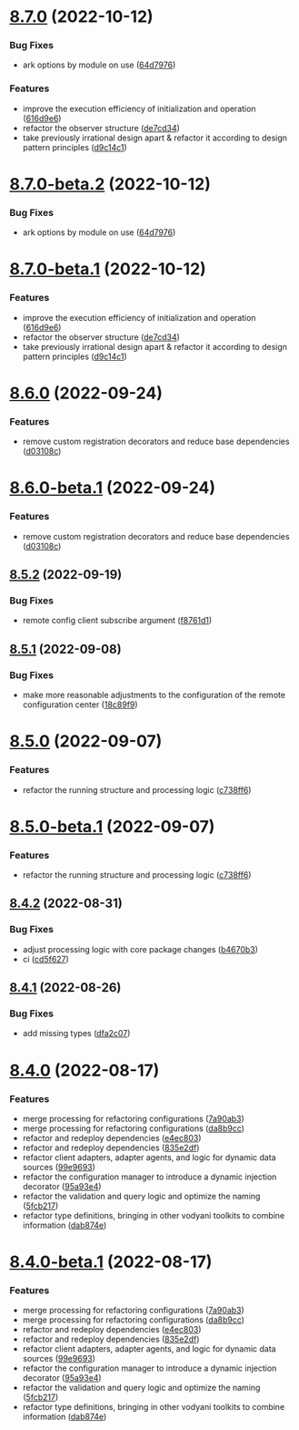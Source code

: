 # [8.7.0](https://github.com/vodyani/ark/compare/v8.6.0...v8.7.0) (2022-10-12)


### Bug Fixes

* ark options by module on use ([64d7976](https://github.com/vodyani/ark/commit/64d79762b153de0c1e9ae2cc8bcb7514feaece67))


### Features

* improve the execution efficiency of initialization and operation ([616d9e6](https://github.com/vodyani/ark/commit/616d9e6bd9ba12ba809ff10d509c74a0dccbede2))
* refactor the observer structure ([de7cd34](https://github.com/vodyani/ark/commit/de7cd344a1140cffa7415d85f2f8d8af55153ca9))
* take previously irrational design apart & refactor it according to design pattern principles ([d9c14c1](https://github.com/vodyani/ark/commit/d9c14c1aba5ce10975dcef08cdcb980b27f6b81d))

# [8.7.0-beta.2](https://github.com/vodyani/ark/compare/v8.7.0-beta.1...v8.7.0-beta.2) (2022-10-12)


### Bug Fixes

* ark options by module on use ([64d7976](https://github.com/vodyani/ark/commit/64d79762b153de0c1e9ae2cc8bcb7514feaece67))

# [8.7.0-beta.1](https://github.com/vodyani/ark/compare/v8.6.0...v8.7.0-beta.1) (2022-10-12)


### Features

* improve the execution efficiency of initialization and operation ([616d9e6](https://github.com/vodyani/ark/commit/616d9e6bd9ba12ba809ff10d509c74a0dccbede2))
* refactor the observer structure ([de7cd34](https://github.com/vodyani/ark/commit/de7cd344a1140cffa7415d85f2f8d8af55153ca9))
* take previously irrational design apart & refactor it according to design pattern principles ([d9c14c1](https://github.com/vodyani/ark/commit/d9c14c1aba5ce10975dcef08cdcb980b27f6b81d))

# [8.6.0](https://github.com/vodyani/ark/compare/v8.5.2...v8.6.0) (2022-09-24)


### Features

* remove custom registration decorators and reduce base dependencies ([d03108c](https://github.com/vodyani/ark/commit/d03108c4d3cfee8b044178087c7231eba6871b93))

# [8.6.0-beta.1](https://github.com/vodyani/ark/compare/v8.5.2...v8.6.0-beta.1) (2022-09-24)


### Features

* remove custom registration decorators and reduce base dependencies ([d03108c](https://github.com/vodyani/ark/commit/d03108c4d3cfee8b044178087c7231eba6871b93))

## [8.5.2](https://github.com/vodyani/ark/compare/v8.5.1...v8.5.2) (2022-09-19)


### Bug Fixes

* remote config client subscribe argument ([f8761d1](https://github.com/vodyani/ark/commit/f8761d19e01b4fd4bd2d46c404226c4b5960eecf))

## [8.5.1](https://github.com/vodyani/ark/compare/v8.5.0...v8.5.1) (2022-09-08)


### Bug Fixes

* make more reasonable adjustments to the configuration of the remote configuration center ([18c89f9](https://github.com/vodyani/ark/commit/18c89f9470cf28d2e2e1280809b31b4b61f64c11))

# [8.5.0](https://github.com/vodyani/ark/compare/v8.4.2...v8.5.0) (2022-09-07)


### Features

* refactor the running structure and processing logic ([c738ff6](https://github.com/vodyani/ark/commit/c738ff66a3546aa9e2d317008479e9deebf9a4bd))

# [8.5.0-beta.1](https://github.com/vodyani/ark/compare/v8.4.2...v8.5.0-beta.1) (2022-09-07)


### Features

* refactor the running structure and processing logic ([c738ff6](https://github.com/vodyani/ark/commit/c738ff66a3546aa9e2d317008479e9deebf9a4bd))

## [8.4.2](https://github.com/vodyani/ark/compare/v8.4.1...v8.4.2) (2022-08-31)


### Bug Fixes

* adjust processing logic with core package changes ([b4670b3](https://github.com/vodyani/ark/commit/b4670b37e143ede4cb6672d7ea41cdd23a202310))
* ci ([cd5f627](https://github.com/vodyani/ark/commit/cd5f6276b634c772b5248a6e6d9df9de3a5addea))

## [8.4.1](https://github.com/vodyani/ark/compare/v8.4.0...v8.4.1) (2022-08-26)


### Bug Fixes

* add missing types ([dfa2c07](https://github.com/vodyani/ark/commit/dfa2c0714416ddd717351304d48372da9d9c8e96))

# [8.4.0](https://github.com/vodyani/ark/compare/v8.3.3...v8.4.0) (2022-08-17)


### Features

* merge processing for refactoring configurations ([7a90ab3](https://github.com/vodyani/ark/commit/7a90ab3eadd6aa1c8600fda9a2e808e601f5b13e))
* merge processing for refactoring configurations ([da8b9cc](https://github.com/vodyani/ark/commit/da8b9cc77fc42e166ca410b7e3ef3f25217c6351))
* refactor and redeploy dependencies ([e4ec803](https://github.com/vodyani/ark/commit/e4ec803e4a5302963c5d7393545cf8203693ca80))
* refactor and redeploy dependencies ([835e2df](https://github.com/vodyani/ark/commit/835e2df46545da0138acd99e5060d009cb775c1e))
* refactor client adapters, adapter agents, and logic for dynamic data sources ([99e9693](https://github.com/vodyani/ark/commit/99e9693e1d81f5c529e86baaca914d75670713be))
* refactor the configuration manager to introduce a dynamic injection decorator ([95a93e4](https://github.com/vodyani/ark/commit/95a93e4824076fe0c6bac3a56a3745ec42c8f712))
* refactor the validation and query logic and optimize the naming ([5fcb217](https://github.com/vodyani/ark/commit/5fcb2175ec86ec9d4b79844bf3887d9cc3310b9f))
* refactor type definitions, bringing in other vodyani toolkits to combine information ([dab874e](https://github.com/vodyani/ark/commit/dab874e8be58ba08470e777970cdbd8558d42b59))

# [8.4.0-beta.1](https://github.com/vodyani/ark/compare/v8.3.3...v8.4.0-beta.1) (2022-08-17)


### Features

* merge processing for refactoring configurations ([7a90ab3](https://github.com/vodyani/ark/commit/7a90ab3eadd6aa1c8600fda9a2e808e601f5b13e))
* merge processing for refactoring configurations ([da8b9cc](https://github.com/vodyani/ark/commit/da8b9cc77fc42e166ca410b7e3ef3f25217c6351))
* refactor and redeploy dependencies ([e4ec803](https://github.com/vodyani/ark/commit/e4ec803e4a5302963c5d7393545cf8203693ca80))
* refactor and redeploy dependencies ([835e2df](https://github.com/vodyani/ark/commit/835e2df46545da0138acd99e5060d009cb775c1e))
* refactor client adapters, adapter agents, and logic for dynamic data sources ([99e9693](https://github.com/vodyani/ark/commit/99e9693e1d81f5c529e86baaca914d75670713be))
* refactor the configuration manager to introduce a dynamic injection decorator ([95a93e4](https://github.com/vodyani/ark/commit/95a93e4824076fe0c6bac3a56a3745ec42c8f712))
* refactor the validation and query logic and optimize the naming ([5fcb217](https://github.com/vodyani/ark/commit/5fcb2175ec86ec9d4b79844bf3887d9cc3310b9f))
* refactor type definitions, bringing in other vodyani toolkits to combine information ([dab874e](https://github.com/vodyani/ark/commit/dab874e8be58ba08470e777970cdbd8558d42b59))
